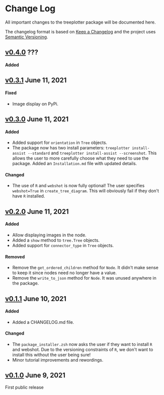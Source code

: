 # Change Log
All important changes to the treeplotter package will be documented here.

The changelog format is based on [Keep a Changelog](https://keepachangelog.com/en/1.0.0/) and the project uses [Semantic Versioning](https://semver.org/spec/v2.0.0.html).

## [v0.4.0](https://github.com/Luke-Poeppel/treeplotter/tree/v0.4.0) ???
#### Added

## [v0.3.1](https://github.com/Luke-Poeppel/treeplotter/tree/v0.3.1) June 11, 2021
#### Fixed
- Image display on PyPi. 

## [v0.3.0](https://github.com/Luke-Poeppel/treeplotter/tree/v0.3.0) June 11, 2021
#### Added
- Added support for `orientation` in `Tree` objects. 
- The package now has two install parameters: `treeplotter install-assist --standard` and `treeplotter install-assist --screenshot`. This allows the user to more carefully choose what they need to use the package. Added an `Installation.md` file with updated details. 

#### Changed
- The use of `R` and `webshot` is now fully optional! The user specifies `webshot=True` in `create_tree_diagram`. This will obviously fail if they don't have `R` installed. 

## [v0.2.0](https://github.com/Luke-Poeppel/treeplotter/tree/v0.2.0) June 11, 2021
#### Added
- Allow displaying images in the node. 
- Added a `show` method to `tree.Tree` objects. 
- Added support for `connector_type` in `Tree` objects. 

#### Removed
- Remove the `get_ordered_children` method for `Node`. It didn't make sense to keep it since nodes need no longer have a value. 
- Remove the `write_to_json` method for `Node`. It was unused anywhere in the package. 

## [v0.1.1](https://github.com/Luke-Poeppel/treeplotter/tree/v0.1.1) June 10, 2021
#### Added
- Added a CHANGELOG.md file.

#### Changed
- The `package_installer.zsh` now asks the user if they want to install `R` and webshot. Due to the versioning constraints of `R`, we don't want to install this without the user being sure!
- Minor tutorial improvements and rewordings.

## [v0.1.0](https://github.com/Luke-Poeppel/treeplotter/tree/v0.1.0) June 9, 2021
First public release